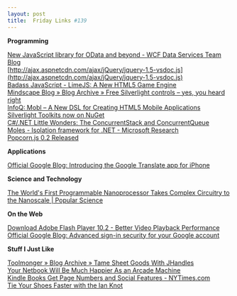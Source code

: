 ```yaml
---
layout: post
title:  Friday Links #139
---
```

**Programming**

[New JavaScript library for OData and beyond - WCF Data Services Team Blog](http://blogs.msdn.com/b/astoriateam/archive/2011/02/08/new-javascript-library-for-odata-and-beyond.aspx)   
[http://ajax.aspnetcdn.com/ajax/jQuery/jquery-1.5-vsdoc.js](http://ajax.aspnetcdn.com/ajax/jQuery/jquery-1.5-vsdoc.js)   
[Badass JavaScript - LimeJS: A New HTML5 Game Engine](http://badassjs.com/post/3200945950/limejs)   
[Mindscape Blog » Blog Archive » Free Silverlight controls – yes, you heard right ](http://www.mindscapehq.com/blog/index.php/2011/02/01/free-silverlight-controls-yes-you-heard-right/)   
[InfoQ: Mobl – A New DSL for Creating HTML5 Mobile Applications](http://www.infoq.com/news/2011/02/Mobl)   
[Silverlight Toolkits now on NuGet](http://timheuer.com/blog/archive/2011/02/10/silverlight-toolkit-available-on-nuget.aspx?utm_source=feedburner&utm_medium=feed&utm_campaign=Feed%3A+timheuer+%28Method+%7E+of+%7E+failed+by+Tim+Heuer%29)   
[C#/.NET Little Wonders: The ConcurrentStack and ConcurrentQueue](http://geekswithblogs.net/BlackRabbitCoder/archive/2011/02/10/c.net-little-wonders-the-concurrent-collections-1-of-3.aspx)   
[Moles - Isolation framework for .NET - Microsoft Research](http://research.microsoft.com/en-us/projects/moles/)   
[Popcorn.js 0.2 Released](http://weblog.bocoup.com/popcorn-js-0-2-released?utm_source=javascriptweekly&utm_medium=email)

**Applications**

[Official Google Blog: Introducing the Google Translate app for iPhone](http://googleblog.blogspot.com/2011/02/introducing-google-translate-app-for.html?utm_source=feedburner&utm_medium=feed&utm_campaign=Feed%3A+blogspot%2FMKuf+%28Official+Google+Blog%29)

**Science and Technology**

[The World's First Programmable Nanoprocessor Takes Complex Circuitry to the Nanoscale | Popular Science](http://www.popsci.com/science/article/2011-02/worlds-first-programmable-nanoprocessor-takes-complex-circuitry-nanoscale)

**On the Web**

[Download Adobe Flash Player 10.2 - Better Video Playback Performance](http://www.labnol.org/software/download-adobe-flash-player/18646/)   
[Official Google Blog: Advanced sign-in security for your Google account](http://googleblog.blogspot.com/2011/02/advanced-sign-in-security-for-your.html?utm_source=feedburner&utm_medium=feed&utm_campaign=Feed%3A+blogspot%2FMKuf+%28Official+Google+Blog%29)

**Stuff I Just Like**

[Toolmonger » Blog Archive » Tame Sheet Goods With JHandles](http://toolmonger.com/2011/02/03/tame-sheet-goods-with-jhandles/)   
[Your Netbook Will Be Much Happier As an Arcade Machine](http://gizmodo.com/5748222/your-netbook-will-be-much-happier-as-an-arcade-machine?utm_source=feedburner&utm_medium=feed&utm_campaign=Feed%3A+lifehacker%2Ffull+%28Lifehacker%29)   
[Kindle Books Get Page Numbers and Social Features - NYTimes.com](http://gadgetwise.blogs.nytimes.com/2011/02/07/kindle-books-get-page-numbers-and-social-features/)   
[Tie Your Shoes Faster with the Ian Knot](http://lifehacker.com/#!5757932/tie-your-shoes-faster-with-the-ian-knot)
